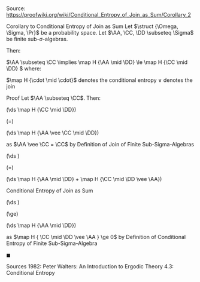 # 

Source: https://proofwiki.org/wiki/Conditional_Entropy_of_Join_as_Sum/Corollary_2

Corollary to Conditional Entropy of Join as Sum
Let $\struct {\Omega, \Sigma, \Pr}$ be a probability space.
Let $\AA, \CC, \DD \subseteq \Sigma$ be finite sub-$\sigma$-algebras.

Then:

$\AA \subseteq \CC \implies \map H {\AA \mid \DD} \le \map H {\CC \mid \DD} $
where:

$\map H {\cdot \mid \cdot}$ denotes the conditional entropy
$\vee$ denotes the join


Proof
Let $\AA \subseteq \CC$.
Then:














\(\ds \map H {\CC \mid \DD}\)

\(=\)







\(\ds \map H {\AA \vee \CC \mid \DD}\)





as $\AA \vee \CC = \CC$ by Definition of Join of Finite Sub-Sigma-Algebras














\(\ds \)

\(=\)







\(\ds \map H {\AA \mid \DD} + \map H {\CC \mid \DD \vee \AA}\)





Conditional Entropy of Join as Sum














\(\ds \)

\(\ge\)







\(\ds \map H {\AA \mid \DD}\)





as $\map H { \CC \mid \DD \vee \AA } \ge 0$ by Definition of Conditional Entropy of Finite Sub-Sigma-Algebra



$\blacksquare$


Sources
1982: Peter Walters: An Introduction to Ergodic Theory $4.3$: Conditional Entropy




